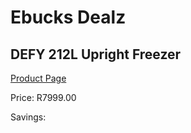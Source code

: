 
# Ebucks Dealz
## DEFY 212L Upright Freezer
[Product Page](https://www.ebucks.com/web/shop/productSelected.do?prodId=973485259&catId=704986856)

Price: R7999.00

Savings: 


	
